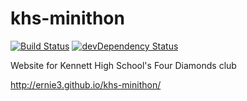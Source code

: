 # khs-minithon
[![Build Status](https://travis-ci.org/KHS-Minithon/website.svg?branch=master)](https://travis-ci.org/KHS-Minithon/website)
[![devDependency Status](https://david-dm.org/khs-minithon/website/dev-status.svg)](https://david-dm.org/khs-minithon/website#info=devDependencies)

Website for Kennett High School's Four Diamonds club 

http://ernie3.github.io/khs-minithon/


